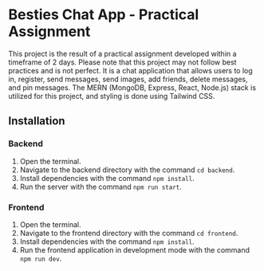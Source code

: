 # Besties Chat App - Practical Assignment
This project is the result of a practical assignment developed within a timeframe of 2 days. Please note that this project may not follow best practices and is not perfect. It is a chat application that allows users to log in, register, send messages, send images, add friends, delete messages, and pin messages. The MERN (MongoDB, Express, React, Node.js) stack is utilized for this project, and styling is done using Tailwind CSS.

## Installation
### Backend
1. Open the terminal.
2. Navigate to the backend directory with the command `cd backend`.
3. Install dependencies with the command `npm install`.
4. Run the server with the command `npm run start`.

### Frontend
1. Open the terminal.
2. Navigate to the frontend directory with the command `cd frontend`.
3. Install dependencies with the command `npm install`.
4. Run the frontend application in development mode with the command `npm run dev`.

